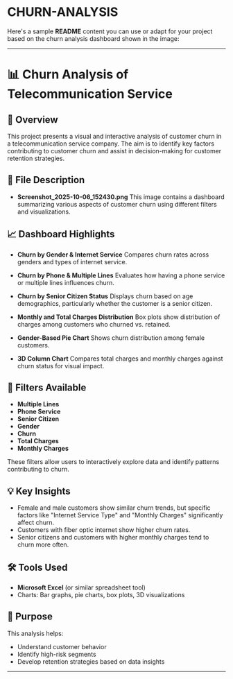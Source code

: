 # CHURN-ANALYSIS
Here's a sample **README** content you can use or adapt for your project based on the churn analysis dashboard shown in the image:

---

# 📊 Churn Analysis of Telecommunication Service

## 📝 Overview

This project presents a visual and interactive analysis of customer churn in a telecommunication service company. The aim is to identify key factors contributing to customer churn and assist in decision-making for customer retention strategies.

## 📁 File Description

* **Screenshot_2025-10-06_152430.png**
  This image contains a dashboard summarizing various aspects of customer churn using different filters and visualizations.

## 📈 Dashboard Highlights

* **Churn by Gender & Internet Service**
  Compares churn rates across genders and types of internet service.

* **Churn by Phone & Multiple Lines**
  Evaluates how having a phone service or multiple lines influences churn.

* **Churn by Senior Citizen Status**
  Displays churn based on age demographics, particularly whether the customer is a senior citizen.

* **Monthly and Total Charges Distribution**
  Box plots show distribution of charges among customers who churned vs. retained.

* **Gender-Based Pie Chart**
  Shows churn distribution among female customers.

* **3D Column Chart**
  Compares total charges and monthly charges against churn status for visual impact.

## 🎯 Filters Available

* **Multiple Lines**
* **Phone Service**
* **Senior Citizen**
* **Gender**
* **Churn**
* **Total Charges**
* **Monthly Charges**

These filters allow users to interactively explore data and identify patterns contributing to churn.

## 💡 Key Insights

* Female and male customers show similar churn trends, but specific factors like "Internet Service Type" and "Monthly Charges" significantly affect churn.
* Customers with fiber optic internet show higher churn rates.
* Senior citizens and customers with higher monthly charges tend to churn more often.

## 🛠 Tools Used

* **Microsoft Excel** (or similar spreadsheet tool)
* Charts: Bar graphs, pie charts, box plots, 3D visualizations

## 📌 Purpose

This analysis helps:

* Understand customer behavior
* Identify high-risk segments
* Develop retention strategies based on data insights

---
